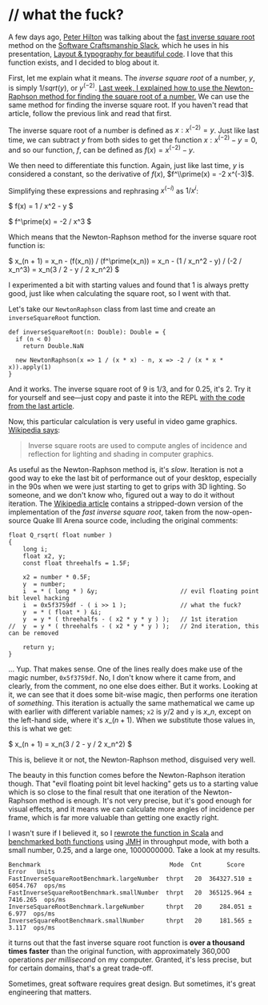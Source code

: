 # // what the fuck?

A few days ago, [Peter Hilton][@peterhilton] was talking about the [fast inverse square root][] method on the [Software Craftsmanship Slack][], which he uses in his presentation, [Layout & typography for beautiful code][]. I love that this function exists, and I decided to blog about it.

First, let me explain what it means. The *inverse square root* of a number, $y$, is simply $1 / sqrt(y)$, or $y^(-2)$. [Last week, I explained how to use the Newton-Raphson method for finding the square root of a number.][Solving Problems By Trying Over And Over Again: the Newton-Raphson Method] We can use the same method for finding the inverse square root. If you haven't read that article, follow the previous link and read that first.

The inverse square root of a number is defined as $x : x^(-2) = y$. Just like last time, we can subtract $y$ from both sides to get the function $x : x^(-2) - y = 0$, and so our function, $f$, can be defined as $f(x) = x^(-2) - y$.

We then need to differentiate this function. Again, just like last time, $y$ is considered a constant, so the derivative of $f(x)$, $f^\\prime(x) = -2 x^(-3)$.

Simplifying these expressions and rephrasing $x^(-i)$ as $1 / x^i$:

$ f(x) = 1 / x^2 - y $

$ f^\\prime(x) = -2 / x^3 $

Which means that the Newton-Raphson method for the inverse square root function is:

$ x\_(n + 1) = x\_n - (f(x\_n)) / (f^\prime(x\_n)) = x\_n - (1 / x\_n^2 - y) / (-2 / x\_n^3) = x\_n(3 / 2 - y / 2 x\_n^2) $

I experimented a bit with starting values and found that $1$ is always pretty good, just like when calculating the square root, so I went with that.

Let's take our `NewtonRaphson` class from last time and create an `inverseSquareRoot` function.

    def inverseSquareRoot(n: Double): Double = {
      if (n < 0)
        return Double.NaN

      new NewtonRaphson(x => 1 / (x * x) - n, x => -2 / (x * x * x)).apply(1)
    }

And it works. The inverse square root of $9$ is $1 / 3$, and for $0.25$, it's $2$. Try it for yourself and see—just copy and paste it into the REPL [with the code from the last article][NewtonRaphson.scala].

Now, this particular calculation is very useful in video game graphics. [Wikipedia says][fast inverse square root]:

> Inverse square roots are used to compute angles of incidence and reflection for lighting and shading in computer graphics.

As useful as the Newton-Raphson method is, it's *slow*. Iteration is not a good way to eke the last bit of performance out of your desktop, especially in the 90s when we were just starting to get to grips with 3D lighting. So someone, and we don't know who, figured out a way to do it without iteration. The [Wikipedia article][fast inverse square root] contains a stripped-down version of the implementation of the *fast inverse square root*, taken from the now-open-source Quake III Arena source code, including the original comments:

    float Q_rsqrt( float number )
    {
        long i;
        float x2, y;
        const float threehalfs = 1.5F;

        x2 = number * 0.5F;
        y  = number;
        i  = * ( long * ) &y;                       // evil floating point bit level hacking
        i  = 0x5f3759df - ( i >> 1 );               // what the fuck?
        y  = * ( float * ) &i;
        y  = y * ( threehalfs - ( x2 * y * y ) );   // 1st iteration
    //	y  = y * ( threehalfs - ( x2 * y * y ) );   // 2nd iteration, this can be removed

        return y;
    }

… Yup. That makes sense. One of the lines really does make use of the magic number, `0x5f3759df`. No, I don't know where it came from, and clearly, from the comment, no one else does either. But it works. Looking at it, we can see that it does some bit-wise magic, then performs one iteration of *something*. This iteration is actually the same mathematical we came up with earlier with different variable names; `x2` is $y / 2$ and `y` is $x\_n$, except on the left-hand side, where it's $x\_(n + 1)$. When we substitute those values in, this is what we get:

$ x\_(n + 1) = x\_n(3 / 2 - y / 2 x\_n^2) $

This is, believe it or not, the Newton-Raphson method, disguised very well.

The beauty in this function comes before the Newton-Raphson iteration though. That "evil floating point bit level hacking" gets us to a starting value which is so close to the final result that one iteration of the Newton-Raphson method is enough. It's not very precise, but it's good enough for visual effects, and it means we can calculate more angles of incidence per frame, which is far more valuable than getting one exactly right.

I wasn't sure if I believed it, so I [rewrote the function in Scala][FastInverseSquareRoot.scala] and [benchmarked both functions][numeric-experiments] using [JMH][] in throughput mode, with both a small number, $0.25$, and a large one, $1000000000$. Take a look at my results.

    Benchmark                                    Mode  Cnt       Score      Error   Units
    FastInverseSquareRootBenchmark.largeNumber  thrpt   20  364327.510 ± 6054.767  ops/ms
    FastInverseSquareRootBenchmark.smallNumber  thrpt   20  365125.964 ± 7416.265  ops/ms
    InverseSquareRootBenchmark.largeNumber      thrpt   20     284.051 ±    6.977  ops/ms
    InverseSquareRootBenchmark.smallNumber      thrpt   20     181.565 ±    3.117  ops/ms

it turns out that the fast inverse square root function is **over a thousand times faster** than the original function, with approximately 360,000 operations *per millisecond* on my computer. Granted, it's less precise, but for certain domains, that's a great trade-off.

Sometimes, great software requires great design. But sometimes, it's great engineering that matters.

[@peterhilton]: https://twitter.com/peterhilton
[Software Craftsmanship Slack]: http://slack.softwarecraftsmanship.org/
[fast inverse square root]: https://en.wikipedia.org/wiki/Fast_inverse_square_root
[Layout & typography for beautiful code]: http://hilton.org.uk/presentations/beautiful-code
[JMH]: http://openjdk.java.net/projects/code-tools/jmh/

[Solving Problems By Trying Over And Over Again: the Newton-Raphson Method]: http://monospacedmonologues.com/post/138595611508/solving-problems-by-trying-over-and-over-again
[numeric-experiments]: https://github.com/SamirTalwar/numeric-experiments
[NewtonRaphson.scala]: https://github.com/SamirTalwar/numeric-experiments/blob/master/implementation/src/main/scala/com/noodlesandwich/numeric/NewtonRaphson.scala
[FastInverseSquareRoot.scala]: https://github.com/SamirTalwar/numeric-experiments/blob/master/implementation/src/main/scala/com/noodlesandwich/numeric/FastInverseSquareRoot.scala

<script type="text/x-mathjax-config">
MathJax.Hub.Config({
    asciimath2jax: {delimiters: [['$','$']]}
});
</script>
